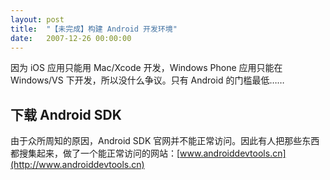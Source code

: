 ```yaml
---
layout: post
title:  "【未完成】构建 Android 开发环境"
date:   2007-12-26 00:00:00
---
```


因为 iOS 应用只能用 Mac/Xcode 开发，Windows Phone 应用只能在 Windows/VS 下开发，所以没什么争议。只有 Android 的门槛最低……

## 下载 Android SDK

由于众所周知的原因，Android SDK 官网并不能正常访问。因此有人把那些东西都搜集起来，做了一个能正常访问的网站：[www.androiddevtools.cn](http://www.androiddevtools.cn)
